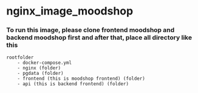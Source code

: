 # nginx_image_moodshop

### To run this image, please clone frontend moodshop and backend moodshop first and after that, place all directory like this

```
rootfolder
    - docker-compose.yml
    - nginx (folder)
    - pgdata (folder)
    - frontend (this is moodshop frontend) (folder)
    - api (this is backend frontend) (folder)